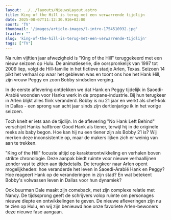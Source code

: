 ```yaml
---
layout: ../../layouts/NieuwsLayout.astro
title: King of the Hill is terug met een verwarrende tijdlijn
date: 2025-08-07T11:12:30.916+02:00
soort: 'TV'
thumbnail: '/images/article-images/l-intro-1754510932.jpg'
trailer: ""
slug: 'king-of-the-hill-is-terug-met-een-verwarrende-tijdlijn'
tags: ["TV"]
---
```


Na ruim vijftien jaar afwezigheid is "King of the Hill" teruggekeerd met een
nieuw seizoen op Hulu. De animatieserie, die oorspronkelijk van 1997 tot 2009
liep, volgt de Hill-familie in het fictieve stadje Arlen, Texas. Seizoen 14 pikt
het verhaal op waar het gebleven was en toont ons hoe het Hank Hill, zijn vrouw
Peggy en zoon Bobby sindsdien verging.

In de eerste aflevering ontdekken we dat Hank en Peggy tijdelijk in
Saoedi-Arabië woonden voor Hanks werk in de propane-industrie. Bij hun terugkeer
in Arlen blijkt alles flink veranderd. Bobby is nu 21 jaar en werkt als chef-kok
in Dallas - een sprong van acht jaar sinds zijn dertienjarige ik in het vorige
seizoen.

Toch knelt er iets aan de tijdlijn. In de aflevering "No Hank Left Behind"
verschijnt Hanks halfbroer Good Hank als tiener, terwijl hij in de originele
reeks als baby begon. Hoe kan hij nu een tiener zijn als Bobby 21 is? Wij merken
deze inconsistentie op, maar de makers lijken zich er weinig van aan te trekken.

"King of the Hill" focuste altijd op karakterontwikkeling en verhalen boven
strikte chronologie. Deze aanpak biedt ruimte voor nieuwe verhaallijnen zonder
vast te zitten aan tijdsdetails. De terugkeer naar Arlen opent mogelijkheden:
hoe veranderde het leven in Saoedi-Arabië Hank en Peggy? Hoe reageert Hank op de
veranderingen in zijn stad? En wat betekent Bobby's volwassen leven in Dallas
voor hun dynamiek?

Ook buurman Dale maakt zijn comeback, met zijn complexe relatie met Nancy. De
tijdssprong geeft de schrijvers volop ruimte om personages nieuwe diepte en
ontwikkelingen te geven. De nieuwe afleveringen zijn nu te zien op Hulu, en wij
zijn benieuwd hoe onze favoriete Arlen-bewoners deze nieuwe fase aangaan.